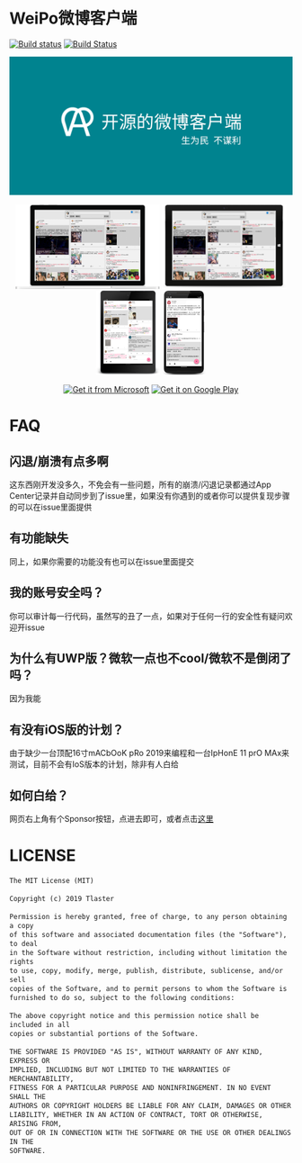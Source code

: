 # WeiPo微博客户端
[![Build status](https://github.com/Tlaster/WeiPo/workflows/UWP%20CI/badge.svg)](https://github.com/Tlaster/WeiPo/actions?workflow=UWP+CI)
[![Build Status](https://github.com/Tlaster/WeiPo/workflows/Android%20CI/badge.svg)](https://github.com/Tlaster/WeiPo/actions?workflow=Android+CI)

<div align="center">

  ![Banner](Logo/banner.png)

  <p align="center">
    <img alt="Surface Book" src="screenshot/screenshot_11092019_222205_microsoft-surfacebook-front.png" height="150" />
    <img alt="Surface Pro" src="screenshot/screenshot_11092019_222205_microsoft-surfacepro3-front.png" height="150"/>
    <img alt="Nexus 9" src="screenshot/Screenshot_1573310007_framed.png" height="150" />
    <img alt="Pixel 2 XL" src="screenshot/Screenshot_1573305978_framed.png" height="150" />
  </p>
  
  <p align="center">
    <a href='https://www.microsoft.com/store/apps/9MXZPMTJBL6P'><img src='https://assets.windowsphone.com/85864462-9c82-451e-9355-a3d5f874397a/English_get-it-from-MS_InvariantCulture_Default.png' alt='Get it from Microsoft' width="200"/></a>
    <a href='https://play.google.com/store/apps/details?id=moe.tlaster.weipo'><img alt='Get it on Google Play' src='https://play.google.com/intl/en_us/badges/static/images/badges/en_badge_web_generic.png'  width="200"/></a>
  </p>
</div>

# FAQ
## 闪退/崩溃有点多啊
这东西刚开发没多久，不免会有一些问题，所有的崩溃/闪退记录都通过App Center记录并自动同步到了issue里，如果没有你遇到的或者你可以提供复现步骤的可以在issue里面提供
## 有功能缺失
同上，如果你需要的功能没有也可以在issue里面提交
## 我的账号安全吗？
你可以审计每一行代码，虽然写的丑了一点，如果对于任何一行的安全性有疑问欢迎开issue
## 为什么有UWP版？微软一点也不cool/微软不是倒闭了吗？
因为我能
## 有没有iOS版的计划？
由于缺少一台顶配16寸mACbOoK pRo 2019来编程和一台IpHonE 11 prO MAx来测试，目前不会有IoS版本的计划，除非有人白给
## 如何白给？
网页右上角有个Sponsor按钮，点进去即可，或者点击[这里](https://afdian.net/@Tlaster)  
# LICENSE
```
The MIT License (MIT)

Copyright (c) 2019 Tlaster

Permission is hereby granted, free of charge, to any person obtaining a copy
of this software and associated documentation files (the "Software"), to deal
in the Software without restriction, including without limitation the rights
to use, copy, modify, merge, publish, distribute, sublicense, and/or sell
copies of the Software, and to permit persons to whom the Software is
furnished to do so, subject to the following conditions:

The above copyright notice and this permission notice shall be included in all
copies or substantial portions of the Software.

THE SOFTWARE IS PROVIDED "AS IS", WITHOUT WARRANTY OF ANY KIND, EXPRESS OR
IMPLIED, INCLUDING BUT NOT LIMITED TO THE WARRANTIES OF MERCHANTABILITY,
FITNESS FOR A PARTICULAR PURPOSE AND NONINFRINGEMENT. IN NO EVENT SHALL THE
AUTHORS OR COPYRIGHT HOLDERS BE LIABLE FOR ANY CLAIM, DAMAGES OR OTHER
LIABILITY, WHETHER IN AN ACTION OF CONTRACT, TORT OR OTHERWISE, ARISING FROM,
OUT OF OR IN CONNECTION WITH THE SOFTWARE OR THE USE OR OTHER DEALINGS IN THE
SOFTWARE.
```
